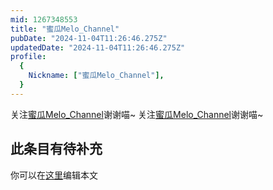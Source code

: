 ```yaml
---
mid: 1267348553
title: "蜜瓜Melo_Channel"
pubDate: "2024-11-04T11:26:46.275Z"
updatedDate: "2024-11-04T11:26:46.275Z"
profile:
  {
    Nickname: ["蜜瓜Melo_Channel"],
  }
---
```


关注[蜜瓜Melo_Channel](https://space.bilibili.com/1267348553)谢谢喵~ 关注[蜜瓜Melo_Channel](https://space.bilibili.com/1267348553)谢谢喵~

## 此条目有待补充
你可以在[这里](https://github.com/Yuhanawa/VTuber.ICU/edit/master/src/content/v/蜜瓜Melo_Channel/index.md)编辑本文
